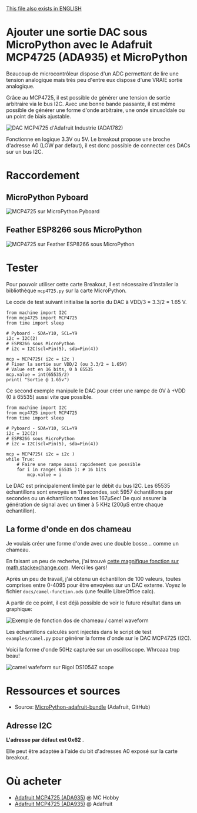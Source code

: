 [This file also exists in ENGLISH](readme_ENG.md)

# Ajouter une sortie DAC sous MicroPython avec le Adafruit MCP4725 (ADA935) et MicroPython

Beaucoup de microcontrôleur dispose d'un ADC permettant de lire une tension analogique mais très peu d'entre eux dispose d'une VRAIE sortie analogique.

Grâce au MCP4725, il est possible de générer une tension de sortie arbitraire via le bus I2C. Avec une bonne bande passante, il est même possible de générer une forme d'onde arbitraire, une onde sinusoïdale ou un point de biais ajustable.

![DAC MCP4725 d'Adafruit Industrie (ADA1782)](docs/_static/mcp4725.jpg)

 Fonctionne en logique 3.3V ou 5V. Le breakout propose une broche d'adresse A0 (LOW par defaut), il est donc possible de connecter ces DACs sur un bus I2C.

# Raccordement

## MicroPython Pyboard

![MCP4725 sur MicroPython Pyboard](docs/_static/mcp4725-to-pyboard.jpg)

## Feather ESP8266 sous MicroPython

![MCP4725 sur Feather ESP8266 sous MicroPython](docs/_static/mcp4725-to-feather-esp8266.jpg)

# Tester

Pour pouvoir utiliser cette carte Breakout, il est nécessaire d'installer la bibliothèque `mcp4725.py` sur la carte MicroPython.

Le code de test suivant initialise la sortie du DAC à VDD/3 = 3.3/2 = 1.65 V.

```
from machine import I2C
from mcp4725 import MCP4725
from time import sleep

# Pyboard - SDA=Y10, SCL=Y9
i2c = I2C(2)
# ESP8266 sous MicroPython
# i2c = I2C(scl=Pin(5), sda=Pin(4))

mcp = MCP4725( i2c = i2c )
# Fixer la sortie sur VDD/2 (ou 3.3/2 = 1.65V)
# Value est en 16 bits, 0 à 65535
mcp.value = int(65535/2)
print( "Sortie @ 1.65v")
```

Ce second exemple manipule le DAC pour créer une rampe de 0V à +VDD (0 à 65535) aussi vite que possible.

```
from machine import I2C
from mcp4725 import MCP4725
from time import sleep

# Pyboard - SDA=Y10, SCL=Y9
i2c = I2C(2)
# ESP8266 sous MicroPython
# i2c = I2C(scl=Pin(5), sda=Pin(4))

mcp = MCP4725( i2c = i2c )
while True:
	# Faire une rampe aussi rapidement que possible
	for i in range( 65535 ): # 16 bits
		mcp.value = i
```

Le DAC est principalement limité par le débit du bus I2C. Les 65535 échantillons sont envoyés en 11 secondes, soit 5957 échantillons par secondes ou un échantillon toutes les 167µSec! De quoi assurer la génération de signal avec un timer à 5 KHz (200µS entre chaque échantillon).

## La forme d'onde en dos chameau
Je voulais créer une forme d'onde avec une double bosse... comme un chameau.

En faisant un peu de recherhe, j'ai trouvé [cette magnifique fonction sur math.stackexchange.com](https://math.stackexchange.com/questions/3093278/function-approximating-camels-humps). Merci les gars!

Après un peu de travail, j'ai obtenu un échantillon de 100 valeurs, toutes comprises entre 0-4095 pour être envoyées sur un DAC externe. Voyez le fichier `docs/camel-function.ods` (une feuille LibreOffice calc).

A partir de ce point, il est déjà possible de voir le future résultat dans un graphique:

![Exemple de fonction dos de chameau / camel waveform](docs/camel-function.jpg)

Les échantillons calculés sont injectés dans le script de test `examples/camel.py` pour générer la forme d'onde sur le DAC MCP4725 (I2C).

Voici la forme d'onde 50Hz capturée sur un oscilloscope. Whroaaa trop beau!

![camel wafeform sur Rigol DS1054Z scope](docs/_static/generated-camel.jpg)

# Ressources et sources
* Source: [MicroPython-adafruit-bundle](https://github.com/adafruit/micropython-adafruit-bundle/tree/master/libraries/drivers) (Adafruit, GitHub)

## Adresse I2C
__L'adresse par défaut est 0x62__ .

Elle peut être adaptée à l'aide du bit d'adresses A0 exposé sur la carte breakout.

# Où acheter
* [Adafruit MCP4725 (ADA935)](https://shop.mchobby.be/product.php?id_product=132) @ MC Hobby
* [Adafruit MCP4725 (ADA935)](https://www.adafruit.com/product/935) @ Adafruit
